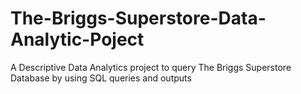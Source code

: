 # The-Briggs-Superstore-Data-Analytic-Poject
A Descriptive Data Analytics project to query The Briggs Superstore Database by using SQL queries and outputs
